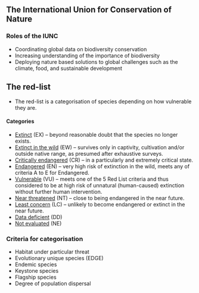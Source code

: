 ## The International Union for Conservation of Nature

### Roles of the IUNC
- Coordinating global data on biodiversity conservation 
- Increasing understanding of the importance of biodiversity
- Deploying nature based solutions to global challenges such as the climate, food, and sustainable development

## The red-list 
- The red-list is a categorisation of species depending on how vulnerable they are.

#### Categories 

- [Extinct](https://en.wikipedia.org/wiki/Extinction "Extinction") (EX) – beyond reasonable doubt that the species no longer exists.
- [Extinct in the wild](https://en.wikipedia.org/wiki/Extinct_in_the_wild "Extinct in the wild") (EW) – survives only in captivity, cultivation and/or outside native range, as presumed after exhaustive surveys.
- [Critically endangered](https://en.wikipedia.org/wiki/Critically_endangered_species "Critically endangered species") (CR) – in a particularly and extremely critical state.
- [Endangered](https://en.wikipedia.org/wiki/Endangered_species "Endangered species") (EN) – very high risk of extinction in the wild, meets any of criteria A to E for Endangered.
- [Vulnerable](https://en.wikipedia.org/wiki/Vulnerable_species "Vulnerable species") (VU) – meets one of the 5 Red List criteria and thus considered to be at high risk of unnatural (human-caused) extinction without further human intervention.
- [Near threatened](https://en.wikipedia.org/wiki/Near_threatened "Near threatened") (NT) – close to being endangered in the near future.
- [Least concern](https://en.wikipedia.org/wiki/Least_concern "Least concern") (LC) – unlikely to become endangered or extinct in the near future.
- [Data deficient](https://en.wikipedia.org/wiki/Data_deficient "Data deficient") (DD)
- [Not evaluated](https://en.wikipedia.org/wiki/Not_evaluated "Not evaluated") (NE)

### Criteria for categorisation
- Habitat under particular threat
- Evolutionary unique species (EDGE)
- Endemic species
- Keystone species
- Flagship species
- Degree of population dispersal